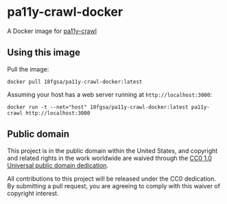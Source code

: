 # pa11y-crawl-docker

A Docker image for [pa11y-crawl](https://github.com/18f/pa11y-crawl)

## Using this image

Pull the image:

```
docker pull 18fgsa/pa11y-crawl-docker:latest
```

Assuming your host has a web server running at `http://localhost:3000`:

```
docker run -t --net="host" 18fgsa/pa11y-crawl-docker:latest pa11y-crawl http://localhost:3000
```

## Public domain

This project is in the public domain within the United States, and
copyright and related rights in the work worldwide are waived through
the [CC0 1.0 Universal public domain dedication](https://creativecommons.org/publicdomain/zero/1.0/).

All contributions to this project will be released under the CC0
dedication. By submitting a pull request, you are agreeing to comply
with this waiver of copyright interest.
